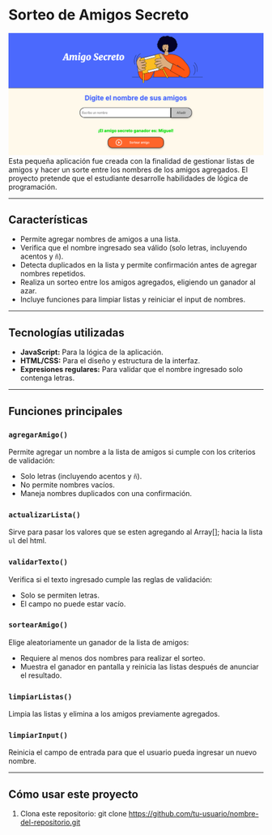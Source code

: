 # Sorteo de Amigos Secreto
![Amigo Secreto](https://github.com/MiguelPress/alura_challenge_01/blob/main/assets/portada-readme.png?version%3D1737963218434)
Esta pequeña aplicación fue creada con la finalidad de gestionar listas de amigos y hacer un sorte entre los nombres de los amigos agregados.
El proyecto pretende que el estudiante desarrolle habilidades de lógica de programación.

---

## Características

- Permite agregar nombres de amigos a una lista.
- Verifica que el nombre ingresado sea válido (solo letras, incluyendo acentos y `ñ`).
- Detecta duplicados en la lista y permite confirmación antes de agregar nombres repetidos.
- Realiza un sorteo entre los amigos agregados, eligiendo un ganador al azar.
- Incluye funciones para limpiar listas y reiniciar el input de nombres.

---

## Tecnologías utilizadas

- **JavaScript:** Para la lógica de la aplicación.
- **HTML/CSS:** Para el diseño y estructura de la interfaz.
- **Expresiones regulares:** Para validar que el nombre ingresado solo contenga letras.

---

## Funciones principales

### `agregarAmigo()`
Permite agregar un nombre a la lista de amigos si cumple con los criterios de validación:
- Solo letras (incluyendo acentos y `ñ`).
- No permite nombres vacíos.
- Maneja nombres duplicados con una confirmación.

### `actualizarLista()`
Sirve para pasar los valores que se esten agregando al Array[]; hacia la lista `ul` del html.

### `validarTexto()`
Verifica si el texto ingresado cumple las reglas de validación:
- Solo se permiten letras.
- El campo no puede estar vacío.

### `sortearAmigo()`
Elige aleatoriamente un ganador de la lista de amigos:
- Requiere al menos dos nombres para realizar el sorteo.
- Muestra el ganador en pantalla y reinicia las listas después de anunciar el resultado.

### `limpiarListas()`
Limpia las listas y elimina a los amigos previamente agregados.

### `limpiarInput()`
Reinicia el campo de entrada para que el usuario pueda ingresar un nuevo nombre.

---

## Cómo usar este proyecto

1. Clona este repositorio:
   git clone https://github.com/tu-usuario/nombre-del-repositorio.git
